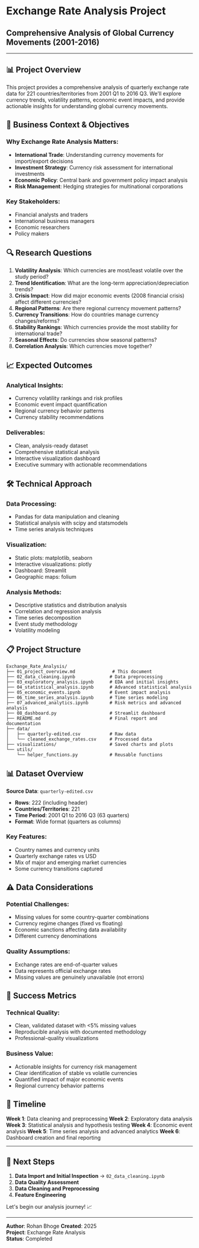 # Exchange Rate Analysis Project
## Comprehensive Analysis of Global Currency Movements (2001-2016)

---

## 📊 Project Overview

This project provides a comprehensive analysis of quarterly exchange rate data for 221 countries/territories from 2001 Q1 to 2016 Q3. We'll explore currency trends, volatility patterns, economic event impacts, and provide actionable insights for understanding global currency movements.

## 🎯 Business Context & Objectives

### Why Exchange Rate Analysis Matters:
- **International Trade**: Understanding currency movements for import/export decisions
- **Investment Strategy**: Currency risk assessment for international investments
- **Economic Policy**: Central bank and government policy impact analysis
- **Risk Management**: Hedging strategies for multinational corporations

### Key Stakeholders:
- Financial analysts and traders
- International business managers
- Economic researchers
- Policy makers

## 🔍 Research Questions

1. **Volatility Analysis**: Which currencies are most/least volatile over the study period?
2. **Trend Identification**: What are the long-term appreciation/depreciation trends?
3. **Crisis Impact**: How did major economic events (2008 financial crisis) affect different currencies?
4. **Regional Patterns**: Are there regional currency movement patterns?
5. **Currency Transitions**: How do countries manage currency changes/reforms?
6. **Stability Rankings**: Which currencies provide the most stability for international trade?
7. **Seasonal Effects**: Do currencies show seasonal patterns?
8. **Correlation Analysis**: Which currencies move together?

## 📈 Expected Outcomes

### Analytical Insights:
- Currency volatility rankings and risk profiles
- Economic event impact quantification
- Regional currency behavior patterns
- Currency stability recommendations

### Deliverables:
- Clean, analysis-ready dataset
- Comprehensive statistical analysis
- Interactive visualization dashboard
- Executive summary with actionable recommendations

## 🛠️ Technical Approach

### Data Processing:
- Pandas for data manipulation and cleaning
- Statistical analysis with scipy and statsmodels
- Time series analysis techniques

### Visualization:
- Static plots: matplotlib, seaborn
- Interactive visualizations: plotly
- Dashboard: Streamlit
- Geographic maps: folium

### Analysis Methods:
- Descriptive statistics and distribution analysis
- Correlation and regression analysis
- Time series decomposition
- Event study methodology
- Volatility modeling

## 📋 Project Structure

```
Exchange_Rate_Analysis/
├── 01_project_overview.md              # This document
├── 02_data_cleaning.ipynb             # Data preprocessing
├── 03_exploratory_analysis.ipynb      # EDA and initial insights
├── 04_statistical_analysis.ipynb      # Advanced statistical analysis
├── 05_economic_events.ipynb           # Event impact analysis
├── 06_time_series_analysis.ipynb      # Time series modeling
├── 07_advanced_analytics.ipynb        # Risk metrics and advanced analysis
├── 08_dashboard.py                    # Streamlit dashboard
├── README.md                          # Final report and documentation
├── data/
│   ├── quarterly-edited.csv           # Raw data
│   └── cleaned_exchange_rates.csv     # Processed data
├── visualizations/                    # Saved charts and plots
└── utils/
    └── helper_functions.py            # Reusable functions
```

## 📊 Dataset Overview

**Source Data**: `quarterly-edited.csv`
- **Rows**: 222 (including header)
- **Countries/Territories**: 221
- **Time Period**: 2001 Q1 to 2016 Q3 (63 quarters)
- **Format**: Wide format (quarters as columns)

### Key Features:
- Country names and currency units
- Quarterly exchange rates vs USD
- Mix of major and emerging market currencies
- Some currency transitions captured

## ⚠️ Data Considerations

### Potential Challenges:
- Missing values for some country-quarter combinations
- Currency regime changes (fixed vs floating)
- Economic sanctions affecting data availability
- Different currency denominations

### Quality Assumptions:
- Exchange rates are end-of-quarter values
- Data represents official exchange rates
- Missing values are genuinely unavailable (not errors)

## 🎯 Success Metrics

### Technical Quality:
- Clean, validated dataset with <5% missing values
- Reproducible analysis with documented methodology
- Professional-quality visualizations

### Business Value:
- Actionable insights for currency risk management
- Clear identification of stable vs volatile currencies
- Quantified impact of major economic events
- Regional currency behavior patterns

## 📅 Timeline

**Week 1**: Data cleaning and preprocessing
**Week 2**: Exploratory data analysis
**Week 3**: Statistical analysis and hypothesis testing
**Week 4**: Economic event analysis
**Week 5**: Time series analysis and advanced analytics
**Week 6**: Dashboard creation and final reporting

---

## 🚀 Next Steps

1. **Data Import and Initial Inspection** → `02_data_cleaning.ipynb`
2. **Data Quality Assessment**
3. **Data Cleaning and Preprocessing**
4. **Feature Engineering**

Let's begin our analysis journey! 📈

---

**Author**: Rohan Bhoge 
**Created**: 2025   
**Project**: Exchange Rate Analysis  
**Status**: Completed
